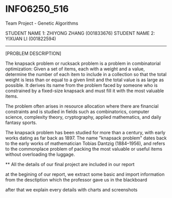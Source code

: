 # INFO6250_516

Team Project - Genetic Algorithms


STUDENT NAME 1: ZHIYONG ZHANG (001833676)
STUDENT NAME 2: YIXUAN LI     (001822594)

*************************************************


[PROBLEM DESCRIPTION]

The knapsack problem or rucksack problem is a problem in combinatorial optimization: Given a set of items, each with a weight and a value, determine the number of each item to include in a collection so that the total weight is less than or equal to a given limit and the total value is as large as possible. It derives its name from the problem faced by someone who is constrained by a fixed-size knapsack and must fill it with the most valuable items.

The problem often arises in resource allocation where there are financial constraints and is studied in fields such as combinatorics, computer science, complexity theory, cryptography, applied mathematics, and daily fantasy sports.

The knapsack problem has been studied for more than a century, with early works dating as far back as 1897. The name "knapsack problem" dates back to the early works of mathematician Tobias Dantzig (1884–1956), and refers to the commonplace problem of packing the most valuable or useful items without overloading the luggage.


** All the details of our final project are included in our report

at the begining of our report, we extract some basic and import information from the desctiption which the professor gave us in the blackboard

after that we explain every details with charts and screenshots

